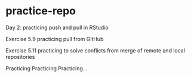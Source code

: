 # practice-repo

Day 2: practicing push and pull in RStudio  

Exercise 5.9 practicing pull from GitHub

Exercise 5.11 practicing to solve conflicts from merge of remote and local repositories 

Practicing Practicing Practicing...
